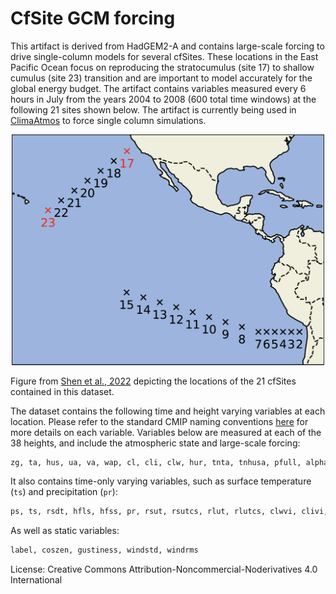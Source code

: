 # CfSite GCM forcing 

This artifact is derived from HadGEM2-A and contains large-scale forcing to drive single-column models for several cfSites. These locations in the East Pacific Ocean focus on reproducing the stratocumulus (site 17) to shallow cumulus (site 23) transition and are important to model accurately for the global energy budget. The artifact contains variables measured every 6 hours in July from the years 2004 to 2008 (600 total time windows) at the following 21 sites shown below. The artifact is currently being used in [ClimaAtmos](https://github.com/CliMA/ClimaAtmos.jl) to force single column simulations. 
<p align="center">
  <img src="shen2022_f1.png" alt="Description of Image" width="500" height=auto> 

  Figure from [Shen et al., 2022](https://doi.org/10.1029/2021MS002631) depicting the locations of the 21 cfSites contained in this dataset. 
</p>

The dataset contains the following time and height varying variables at each location. Please refer to the standard CMIP naming conventions [here](https://airtable.com/appYNLuWqAgzLbhSq/shrKcLEdssxb8Yvcp/tblL7dJkC3vl5zQLb) for more details on each variable. Variables below are measured at each of the 38 heights, and include the atmospheric state and large-scale forcing:

```julia
zg, ta, hus, ua, va, wap, cl, cli, clw, hur, tnta, tnhusa, pfull, alpha, tntwork, tntva, tnhusva, tntha, tnhusha, tntr, th, thli 
```

It also contains time-only varying variables, such as surface temperature (`ts`) and precipitation (`pr`): 
```julia
ps, ts, rsdt, hfls, hfss, pr, rsut, rsutcs, rlut, rlutcs, clwvi, clivi, lwp3000
```

As well as static variables: 
```julia
label, coszen, gustiness, windstd, windrms
```

License: Creative Commons Attribution-Noncommercial-Noderivatives 4.0 International